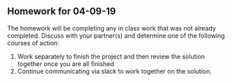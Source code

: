 ## Homework for 04-09-19

The homework will be completing any in class work that was not already completed. Discuss with your partner(s) and determine one of the following courses of action:
1. Work separately to finish the project and then review the solution together once you are all finished
2. Continue communicating via slack to work together on the solution.